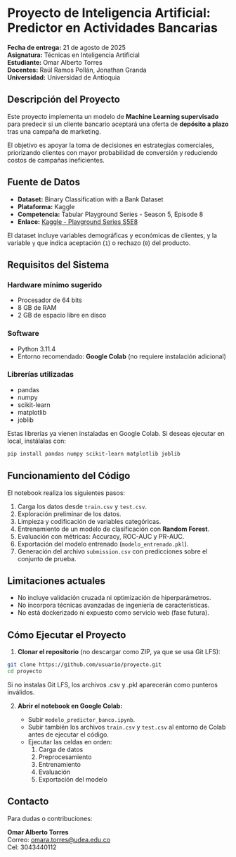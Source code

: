 # Proyecto de Inteligencia Artificial: Predictor en Actividades Bancarias

**Fecha de entrega:** 21 de agosto de 2025  
**Asignatura:** Técnicas en Inteligencia Artificial  
**Estudiante:** Omar Alberto Torres  
**Docentes:** Raúl Ramos Pollán, Jonathan Granda  
**Universidad:** Universidad de Antioquia  

## Descripción del Proyecto
Este proyecto implementa un modelo de **Machine Learning supervisado** para predecir si un cliente bancario aceptará una oferta de **depósito a plazo** tras una campaña de marketing.  

El objetivo es apoyar la toma de decisiones en estrategias comerciales, priorizando clientes con mayor probabilidad de conversión y reduciendo costos de campañas ineficientes.

## Fuente de Datos
- **Dataset:** Binary Classification with a Bank Dataset  
- **Plataforma:** Kaggle  
- **Competencia:** Tabular Playground Series - Season 5, Episode 8  
- **Enlace:** [Kaggle - Playground Series S5E8](https://www.kaggle.com/competitions/playground-series-s5e8/overview)  

El dataset incluye variables demográficas y económicas de clientes, y la variable `y` que indica aceptación (`1`) o rechazo (`0`) del producto.

## Requisitos del Sistema

### Hardware mínimo sugerido
- Procesador de 64 bits  
- 8 GB de RAM  
- 2 GB de espacio libre en disco  

### Software
- Python 3.11.4  
- Entorno recomendado: **Google Colab** (no requiere instalación adicional)  

### Librerías utilizadas
- pandas  
- numpy  
- scikit-learn  
- matplotlib  
- joblib  

Estas librerías ya vienen instaladas en Google Colab. Si deseas ejecutar en local, instálalas con:

```bash
pip install pandas numpy scikit-learn matplotlib joblib
``` 

## Funcionamiento del Código

El notebook realiza los siguientes pasos:

1. Carga los datos desde `train.csv` y `test.csv`.
2. Exploración preliminar de los datos.
3. Limpieza y codificación de variables categóricas.
4. Entrenamiento de un modelo de clasificación con **Random Forest**.
5. Evaluación con métricas: Accuracy, ROC-AUC y PR-AUC.
6. Exportación del modelo entrenado (`modelo_entrenado.pkl`).
7. Generación del archivo `submission.csv` con predicciones sobre el conjunto de prueba.

## Limitaciones actuales

- No incluye validación cruzada ni optimización de hiperparámetros.  
- No incorpora técnicas avanzadas de ingeniería de características.  
- No está dockerizado ni expuesto como servicio web (fase futura).  

## Cómo Ejecutar el Proyecto

1. **Clonar el repositorio** (no descargar como ZIP, ya que se usa Git LFS):
```bash
git clone https://github.com/usuario/proyecto.git
cd proyecto
```  
Si no instalas Git LFS, los archivos .csv y .pkl aparecerán como punteros inválidos. 

2. **Abrir el notebook en Google Colab:**

   - Subir `modelo_predictor_banco.ipynb`.
   - Subir también los archivos `train.csv` y `test.csv` al entorno de Colab antes de ejecutar el código.
   - Ejecutar las celdas en orden:
     1. Carga de datos
     2. Preprocesamiento
     3. Entrenamiento
     4. Evaluación
     5. Exportación del modelo

## Contacto
Para dudas o contribuciones:

**Omar Alberto Torres**  
Correo: omara.torres@udea.edu.co  
Cel: 3043440112  


